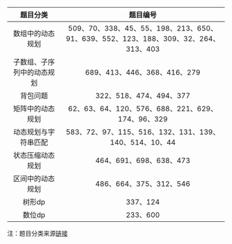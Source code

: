| 题目分类 | 题目编号 | 
| :----:| :---: |
| 数组中的动态规划 | 509、70、338、45、55、198、213、650、91、639、552、123、188、309、32、264、313、403 |
| 子数组、子序列中的动态规划 | 689、413、446、368、416、279 |
| 背包问题 | 322、518、474、494、377 |
| 矩阵中的动态规划 | 62、63、64、120、576、688、221、629、174、96、329 |
| 动态规划与字符串匹配 | 583、72、97、115、516、132、131、139、140、514、10、44 |
| 状态压缩动态规划 | 464、691、698、638、473 |
| 区间中的动态规划 | 486、664、375、312、546 |
| 树形dp | 337、124 |
| 数位dp | 233、600 |

注：题目分类来源[链接](https://leetcode-cn.com/circle/article/48kq9d/)
